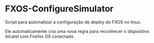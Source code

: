 FXOS-ConfigureSimulator
=======================

Script para automatizar a configuração de deploy do FXOS no linux.

Ele automaticamente cria uma nova regra para reconhecer o dispositivo Alcatel com Firefox OS conectado.
